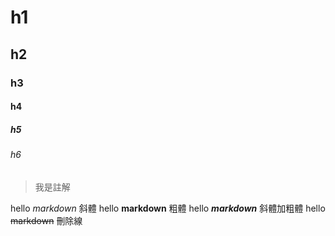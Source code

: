 # h1
## h2
### h3
#### h4
##### h5
###### h6


>我是註解

hello *markdown* 斜體
hello **markdown** 粗體
hello ***markdown*** 斜體加粗體
hello ~~markdown~~ 刪除線